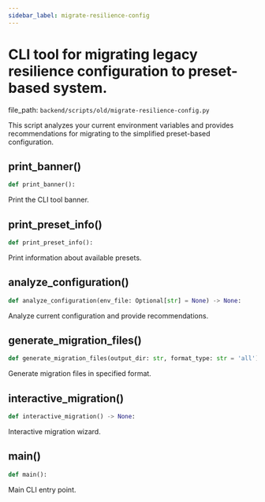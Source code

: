 ```yaml
---
sidebar_label: migrate-resilience-config
---
```


# CLI tool for migrating legacy resilience configuration to preset-based system.

  file_path: `backend/scripts/old/migrate-resilience-config.py`

This script analyzes your current environment variables and provides
recommendations for migrating to the simplified preset-based configuration.

## print_banner()

```python
def print_banner():
```

Print the CLI tool banner.

## print_preset_info()

```python
def print_preset_info():
```

Print information about available presets.

## analyze_configuration()

```python
def analyze_configuration(env_file: Optional[str] = None) -> None:
```

Analyze current configuration and provide recommendations.

## generate_migration_files()

```python
def generate_migration_files(output_dir: str, format_type: str = 'all') -> None:
```

Generate migration files in specified format.

## interactive_migration()

```python
def interactive_migration() -> None:
```

Interactive migration wizard.

## main()

```python
def main():
```

Main CLI entry point.
